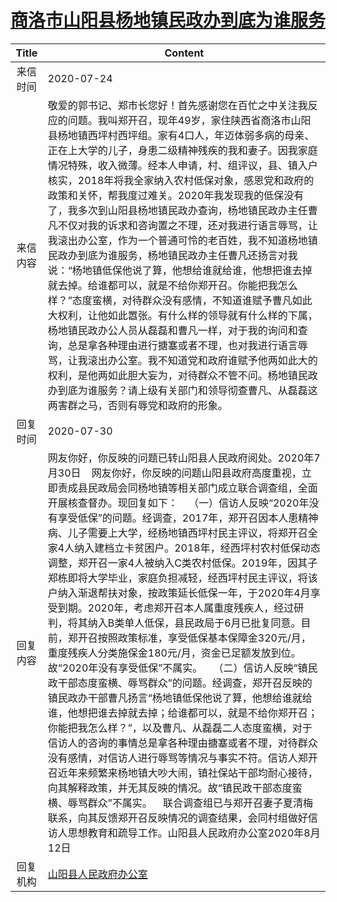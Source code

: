 # <a href="http://www.shangluo.gov.cn/zmhd/ldxxxx.jsp?urltype=leadermail.LeaderMailContentUrl&wbtreeid=1112&leadermailid=6240">商洛市山阳县杨地镇民政办到底为谁服务</a>
| Title |                                                                                                                                                                                                                                                                                                                                                                            Content                                                                                                                                                                                                                                                                                                                                                                             |
|:-----:|----------------------------------------------------------------------------------------------------------------------------------------------------------------------------------------------------------------------------------------------------------------------------------------------------------------------------------------------------------------------------------------------------------------------------------------------------------------------------------------------------------------------------------------------------------------------------------------------------------------------------------------------------------------------------------------------------------------------------------------------------------------|
| 来信时间  | 2020-07-24                                                                                                                                                                                                                                                                                                                                                                                                                                                                                                                                                                                                                                                                                                                                                     |
| 来信内容  | 敬爱的郭书记、郑市长您好！首先感谢您在百忙之中关注我反应的问题。我叫郑开召，现年49岁，家住陕西省商洛市山阳县杨地镇西坪村西坪组。家有4口人，年迈体弱多病的母亲、正在上大学的儿子，身患二级精神残疾的我和妻子。因我家庭情况特殊，收入微薄。经本人申请，村、组评议，县、镇入户核实，2018年将我全家纳入农村低保对象，感恩党和政府的政策和关怀，帮我度过难关。2020年我发现我的低保没有了，我多次到山阳县杨地镇民政办查询，杨地镇民政办主任曹凡不仅对我的诉求和咨询置之不理，还对我进行语言辱骂，让我滚出办公室，作为一个普通可怜的老百姓，我不知道杨地镇民政办到底为谁服务，杨地镇民政办主任曹凡还扬言对我说：“杨地镇低保他说了算，他想给谁就给谁，他想把谁去掉就去掉。给谁都可以，就是不给你郑开召。你能把我怎么样？”态度蛮横，对待群众没有感情，不知道谁赋予曹凡如此大权利，让他如此嚣张。有什么样的领导就有什么样的下属，杨地镇民政办公人员从磊磊和曹凡一样，对于我的询问和查询，总是拿各种理由进行搪塞或者不理，也对我进行语言辱骂，让我滚出办公室。我不知道党和政府谁赋予他两如此大的权利，是他两如此胆大妄为，对待群众不管不问。杨地镇民政办到底为谁服务？请上级有关部门和领导彻查曹凡、从磊磊这两害群之马，否则有辱党和政府的形象。                                                                                                                                                                                      |
| 回复时间  | 2020-07-30                                                                                                                                                                                                                                                                                                                                                                                                                                                                                                                                                                                                                                                                                                                                                     |
| 回复内容  | 网友你好，你反映的问题已转山阳县人民政府阅处。2020年7月30日    网友你好，你反映的问题山阳县政府高度重视，立即责成县民政局会同杨地镇等相关部门成立联合调查组，全面开展核查督办。现回复如下：    （一）信访人反映“2020年没有享受低保”的问题。经调查，2017年，郑开召因本人患精神病、儿子需要上大学，经杨地镇西坪村民主评议，将郑开召全家4人纳入建档立卡贫困户。2018年，经西坪村农村低保动态调整，郑开召一家4人被纳入C类农村低保。2019年，因其子郑栋即将大学毕业，家庭负担减轻，经西坪村民主评议，将该户纳入渐退帮扶对象，按政策延长低保一年，于2020年4月享受到期。2020年，考虑郑开召本人属重度残疾人，经过研判，将其纳入B类单人低保，县民政局于6月已批复同意。目前，郑开召按照政策标准，享受低保基本保障金320元/月，重度残疾人分类施保金180元/月，资金已足额发放到位。故“2020年没有享受低保”不属实。    （二）信访人反映“镇民政干部态度蛮横、辱骂群众”的问题。经调查，郑开召反映的镇民政办干部曹凡扬言“杨地镇低保他说了算，他想给谁就给谁，他想把谁去掉就去掉；给谁都可以，就是不给你郑开召；你能把我怎么样？”，以及曹凡、从磊磊二人态度蛮横，对于信访人的咨询的事情总是拿各种理由搪塞或者不理，对待群众没有感情，对信访人进行辱骂等情况与事实不符。信访人郑开召近年来频繁来杨地镇大吵大闹，镇社保站干部均耐心接待，向其解释政策，并无其反映的情况。故“镇民政干部态度蛮横、辱骂群众”不属实。    联合调查组已与郑开召妻子夏清梅联系，向其反馈郑开召反映情况的调查结果，会同村组做好信访人思想教育和疏导工作。山阳县人民政府办公室2020年8月12日 |
| 回复机构  | <a href="../../categories/agencies/山阳县人民政府办公室.md">山阳县人民政府办公室</a>                                                                                                                                                                                                                                                                                                                                                                                                                                                                                                                                                                                                                                                                                               |
